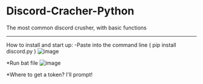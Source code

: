 # Discord-Cracher-Python

The most common discord crusher, with basic functions
_____

How to install and start up:
-Paste into the command line ( pip install discord.py )
![image](https://user-images.githubusercontent.com/69690887/176690106-a3ec703b-2aa5-4e50-b9b0-d75fe528604f.png)


*Run bat file
![image](https://user-images.githubusercontent.com/69690887/176689847-cb035873-c28c-4cb1-ab36-51d85ec5027c.png)

*Where to get a token? I'll prompt!


